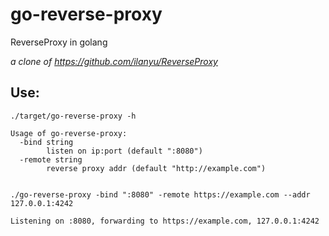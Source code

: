 # go-reverse-proxy
ReverseProxy in golang

*a clone of https://github.com/ilanyu/ReverseProxy*

## Use:

	./target/go-reverse-proxy -h
	
	Usage of go-reverse-proxy:
	  -bind string
	        listen on ip:port (default ":8080")
	  -remote string
	        reverse proxy addr (default "http://example.com")


	./go-reverse-proxy -bind ":8080" -remote https://example.com --addr 127.0.0.1:4242

	Listening on :8080, forwarding to https://example.com, 127.0.0.1:4242
